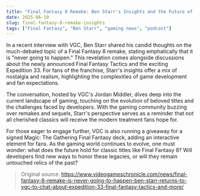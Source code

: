 ```yaml
---
title: "Final Fantasy 8 Remake: Ben Starr's Insights and the Future of Gaming"
date: 2025-06-10
slug: final-fantasy-8-remake-insights
tags: ["Final Fantasy", "Ben Starr", "gaming news", "podcast"]
---
```


In a recent interview with VGC, Ben Starr shared his candid thoughts on the much-debated topic of a Final Fantasy 8 remake, stating emphatically that it is "never going to happen." This revelation comes alongside discussions about the newly announced Final Fantasy Tactics and the exciting Expedition 33. For fans of the franchise, Starr's insights offer a mix of nostalgia and realism, highlighting the complexities of game development and fan expectations.

The conversation, hosted by VGC's Jordan Middler, dives deep into the current landscape of gaming, touching on the evolution of beloved titles and the challenges faced by developers. With the gaming community buzzing over remakes and sequels, Starr's perspective serves as a reminder that not all cherished classics will receive the modern treatment fans hope for. 

For those eager to engage further, VGC is also running a giveaway for a signed Magic: The Gathering Final Fantasy deck, adding an interactive element for fans. As the gaming world continues to evolve, one must wonder: what does the future hold for classic titles like Final Fantasy 8? Will developers find new ways to honor these legacies, or will they remain untouched relics of the past?

> Original source: https://www.videogameschronicle.com/news/final-fantasy-8-remake-is-never-going-to-happen-ben-starr-returns-to-vgc-to-chat-about-expedition-33-final-fantasy-tactics-and-more/